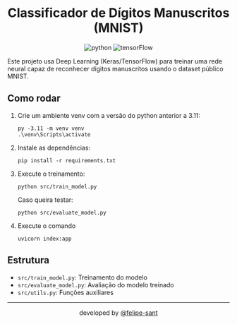 <div align="center">

# Classificador de Dígitos Manuscritos (MNIST)

![python](https://img.shields.io/badge/Python-3776AB?style=for-the-badge&logo=python&logoColor=white)
![tensorFlow](https://img.shields.io/badge/TensorFlow-FF6F00?style=for-the-badge&logo=tensorflow&logoColor=white)

</div>

Este projeto usa Deep Learning (Keras/TensorFlow) para treinar uma rede neural capaz de reconhecer dígitos manuscritos usando o dataset público MNIST.

## Como rodar

1. Crie um ambiente venv com a versão do python anterior a 3.11:
    ```
    py -3.11 -m venv venv
    .\venv\Scripts\activate
    ```

2. Instale as dependências:
   ```
   pip install -r requirements.txt
   ```

3. Execute o treinamento:
   ```
   python src/train_model.py
   ```

   Caso queira testar:
   ```
   python src/evaluate_model.py
   ```

4. Execute o comando
    ```
    uvicorn index:app
    ```

## Estrutura

- `src/train_model.py`: Treinamento do modelo
- `src/evaluate_model.py`: Avaliação do modelo treinado
- `src/utils.py`: Funções auxiliares

<hr>

<div align="center">
    developed by <a href="https://github.com/felipe-sant?tab=followers">@felipe-sant</a>
</div>
